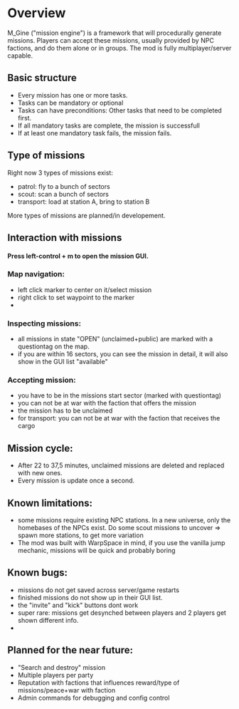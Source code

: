 # Overview
M_Gine ("mission engine") is a framework that will procedurally generate missions. Players can accept these missions, usually provided by NPC factions, and do them alone or in groups. The mod is fully multiplayer/server capable.

## Basic structure
- Every mission has one or more tasks.
- Tasks can be mandatory or optional
- Tasks can have preconditions: Other tasks that need to be completed first.
- If all mandatory tasks are complete, the mission is successfull
- If at least one mandatory task fails, the mission fails.

## Type of missions
Right now 3 types of missions exist:
- patrol: fly to a bunch of sectors
- scout: scan a bunch of sectors
- transport: load at station A, bring to station B

More types of missions are planned/in developement.

## Interaction with missions
#### Press left-control + m to open the mission GUI.
### Map navigation:
- left click marker to center on it/select mission
- right click to set waypoint to the marker
- 
### Inspecting missions:
- all missions in state "OPEN" (unclaimed+public) are marked with a questiontag on the map.
- if you are within 16 sectors, you can see the mission in detail, it will also show in the GUI list "available"

### Accepting mission:
- you have to be in the missions start sector (marked with questiontag)
- you can not be at war with the faction that offers the mission
- the mission has to be unclaimed
- for transport: you can not be at war with the faction that receives the cargo

## Mission cycle:
- After 22 to 37,5 minutes, unclaimed missions are deleted and replaced with new ones.
- Every mission is update once a second.

## Known limitations:
- some missions require existing NPC stations. In a new universe, only the homebases of the NPCs exist. Do some scout missions to uncover => spawn more stations, to get more variation
- The mod was built with WarpSpace in mind, if you use the vanilla jump mechanic, missions will be quick and probably boring

## Known bugs:
- missions do not get saved across server/game restarts
- finished missions do not show up in their GUI list.
- the "invite" and "kick" buttons dont work
- super rare: missions get desynched between players and 2 players get shown different info.
- 
## Planned for the near future:
- "Search and destroy" mission
- Multiple players per party
- Reputation with factions that influences reward/type of missions/peace+war with faction
- Admin commands for debugging and config control
